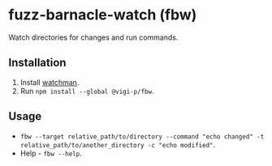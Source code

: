 # fuzz-barnacle-watch (fbw) <a name="README"></a>

Watch directories for changes and run commands.

## Installation

1. Install [watchman](https://facebook.github.io/watchman/).
2. Run `npm install --global @vigi-p/fbw`.

## Usage

- `fbw --target relative_path/to/directory --command "echo changed" -t relative_path/to/another_directory -c "echo modified"`.
- Help - `fbw --help`.
